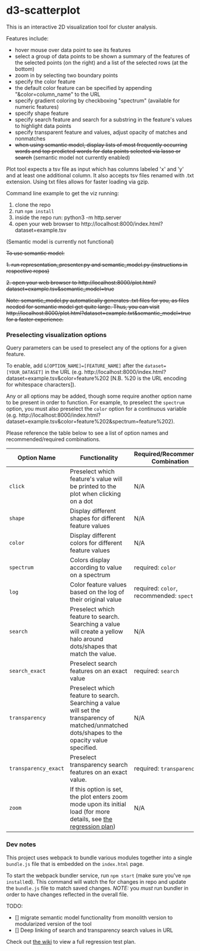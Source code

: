 # d3-scatterplot
This is an interactive 2D visualization tool for cluster analysis.

Features include:
- hover mouse over data point to see its features
- select a group of data points to be shown a summary of the features of the selected points (on the right) and a list of the selected rows (at the bottom)
- zoom in by selecting two boundary points
- specify the color feature
- the default color feature can be specified by appending "&color=column_name" to the URL
- specify gradient coloring by checkboxing "spectrum" (available for numeric features)
- specify shape feature
- specify search feature and search for a substring in the feature's values to highlight data points
- specify transparent feature and values, adjust opacity of matches and nonmatches
- ~~when using semantic model, display lists of most frequently occurring words and top predicted words for data points selected via lasso or search~~ (semantic model not currently enabled)

Plot tool expects a tsv file as input which has columns labeled 'x' and 'y' and at least one additional column. It also accepts tsv files renamed with .txt extension. Using txt files allows for faster loading via gzip.

Command line example to get the viz running:
1. clone the repo
2. run `npm install`
3. inside the repo run: python3 -m http.server
4. open your web browser to http://localhost:8000/index.html?dataset=example.tsv

(Semantic model is currently not functional)

~~To use semantic model:~~

~~1. run representation_presenter.py and semantic_model.py (instructions in respective repos)~~

~~2. open your web browser to http://localhost:8000/plot.html?dataset=example.tsv&semantic_model=true~~

~~Note: semantic_model.py automatically generates .txt files for you, as files needed for semantic model get quite large. Thus, you can visit http://localhost:8000/plot.html?dataset=example.txt&semantic_model=true for a faster experience.~~

### Preselecting visualization options

Query parameters can be used to preselect any of the options for a given feature.

To enable, add `&[OPTION_NAME]=[FEATURE_NAME]` after the `dataset=[YOUR_DATASET]` in the URL (e.g. http://localhost:8000/index.html?dataset=example.tsv&color=feature%202 [N.B. %20 is the URL encoding for whitespace characters]).

Any or all options may be added, though some require another option name to be present in order to function. For example, to preselect the `spectrum` option, you must also preselect the `color` option for a continuous variable (e.g. http://localhost:8000/index.html?dataset=example.tsv&color=feature%202&spectrum=feature%202).

Please reference the table below to see a list of option names and recommended/required combinations.


| Option Name | Functionality | Required/Recommended Combination | Example |
| ----------- | ------------- | ------------------- | ------- |
| `click` | Preselect which feature's value will be printed to the plot when clicking on a dot | N/A | http://localhost:8000/index.html?dataset=example.tsv&click=feature%202 |
| `shape` | Display different shapes for different feature values | N/A | http://localhost:8000/index.html?dataset=example.tsv&shape=feature%202 |
| `color` | Display different colors for different feature values | N/A | http://localhost:8000/index.html?dataset=example.tsv&color=feature%202 |
| `spectrum` | Colors display according to value on a spectrum | required: `color` | http://localhost:8000/index.html?dataset=example.tsv&color=feature%202&spectrum=feature%202 |
| `log` | Color feature values based on the log of their original value | required: `color`, recommended: `spectrum` | http://localhost:8000/index.html?dataset=example.tsv&color=feature%202&log=feature%202&spectrum=feature%202 |
| `search`    | Preselect which feature to search. Searching a value will create a yellow halo around dots/shapes that match the value. | N/A | http://localhost:8000/index.html?dataset=example.tsv&search=feature%202 |
| `search_exact` | Preselect search features on an exact value | required: `search` | http://localhost:8000/index.html?dataset=example.tsv&search=feature%202&search_exact=feature%202 |
| `transparency` | Preselect which feature to search. Searching a value will set the transparency of matched/unmatched dots/shapes to the opacity value specified. | N/A | http://localhost:8000/index.html?dataset=example.tsv&transparency=feature%202 |
| `transparency_exact` | Preselect transparency search features on an exact value. | required: `transparency` | http://localhost:8000/index.html?dataset=example.tsv&transparency=feature%202&transparency_exact=feature%202 |
| `zoom` | If this option is set, the plot enters zoom mode upon its initial load (for more details, see [the regression plan](https://github.com/CAHLR/d3-scatterplot/wiki/Regression-Test-Plan)) | N/A | http://localhost:8000/index.html?dataset=example.tsv&zoom=true |

### Dev notes
This project uses webpack to bundle various modules together into a single `bundle.js` file that is embedded on the `index.html` page.

To start the webpack bundler service, run `npm start` (make sure you've `npm install`ed). This command will watch the for changes in repo and update the `bundle.js` file to match saved changes.
*NOTE:* you _must_ run bundler in order to have changes reflected in the overall file.

TODO:

- [] migrate semantic model functionality from monolith version to modularized version of the tool
- [] Deep linking of search and transparency search values in URL

Check out [the wiki](https://github.com/CAHLR/d3-scatterplot/wiki/Regression-Test-Plan) to view a full regression test plan.
